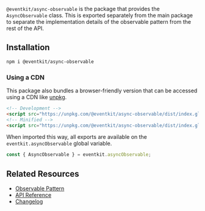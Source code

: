 `@eventkit/async-observable` is the package that provides the `AsyncObservable` class. This is exported separately from the main package to separate the implementation details of the observable pattern from the rest of the API.

## Installation

```sh
npm i @eventkit/async-observable
```

### Using a CDN

This package also bundles a browser-friendly version that can be accessed using a CDN like [unpkg](https://unpkg.com/).

```html
<!-- Development -->
<script src="https://unpkg.com/@eventkit/async-observable/dist/index.global.js"></script>
<!-- Minified -->
<script src="https://unpkg.com/@eventkit/async-observable/dist/index.global.min.js"></script>
```

When imported this way, all exports are available on the `eventkit.asyncObservable` global variable.

```js
const { AsyncObservable } = eventkit.asyncObservable;
```

## Related Resources

- [Observable Pattern](https://hntrl.github.io/eventkit/guide/concepts/observable-pattern)
- [API Reference](https://hntrl.github.io/eventkit/reference/eventkit/AsyncObservable)
- [Changelog](./CHANGELOG.md)
